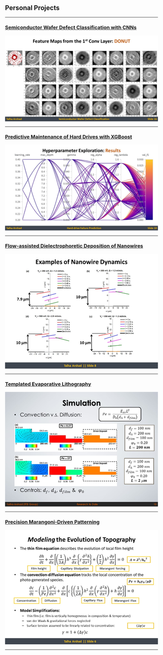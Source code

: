 ## Personal Projects

---

### [Semiconductor Wafer Defect Classification with CNNs](/pdf/WaferMapDefectClassification_4ws.pdf)
<img src="images/WMDC_thumbnail.JPG?raw=true"/>

---

### [Predictive Maintenance of Hard Drives with XGBoost](/pdf/HardDriveFailurePrediction_4ws.pdf)
<img src="images/HDFP_thumbnail.JPG?raw=true"/>

---

### [Flow-assisted Dielectrophoretic Deposition of Nanowires](/pdf/FADEP_4ws.pdf)
<img src="images/FADEP_thumbnail.JPG?raw=true"/>

---

### [Templated Evaporative Lithography](/pdf/TEL_4ws.pdf)
<img src="images/TEL_thumbnail.JPG?raw=true"/>

---

### [Precision Marangoni-Driven Patterning](/pdf/MP_4ws.pdf)
<img src="images/MP_thumbnail.JPG?raw=true"/>

---

<!-- 
[Project 1 Title](/sample_page)
<img src="images/dummy_thumbnail.jpg?raw=true"/>

---
[Project 3 Title](http://example.com/)
<img src="images/dummy_thumbnail.jpg?raw=true"/>

---

### Category Name 2

- [Project 1 Title](http://example.com/)
- [Project 2 Title](http://example.com/)
- [Project 3 Title](http://example.com/)
- [Project 4 Title](http://example.com/)
- [Project 5 Title](http://example.com/)

<p style="font-size:11px">Page template forked from <a href="https://github.com/evanca/quick-portfolio">evanca</a></p>

-->
